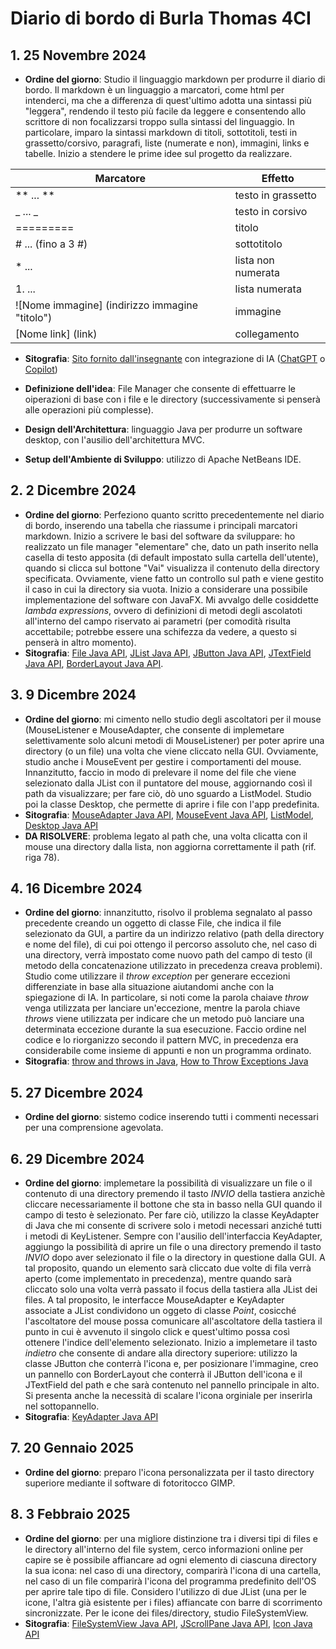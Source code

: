 **Diario di bordo di Burla Thomas 4CI**
===================================


## 1. **25 Novembre 2024**
   - **Ordine del giorno**: Studio il linguaggio markdown per produrre il diario di bordo.
   Il markdown è un linguaggio a marcatori, come html per intenderci, ma che a differenza di quest'ultimo adotta una sintassi più "leggera", rendendo il testo più facile da leggere e consentendo allo scrittore di non focalizzarsi troppo sulla sintassi del linguaggio. In particolare, imparo la sintassi markdown di titoli, sottotitoli, testi in grassetto/corsivo, paragrafi, liste (numerate e non), immagini, links e tabelle. Inizio a stendere le prime idee sul progetto da realizzare.
   
   | Marcatore | Effetto |
   | --------- | ------- |
   | ** ... ** | testo in grassetto |
   | _ ... _   | testo in corsivo |
   | ========= | titolo |
   | # ... (fino a 3 #) | sottotitolo |
   | * ... | lista non numerata |
   | 1. ... | lista numerata |
   | ![Nome immagine] (indirizzo immagine "titolo") | immagine |
   | [Nome link] (link) | collegamento |

   - **Sitografia**: [Sito fornito dall'insegnante](https://www.html.it/articoli/markdown-guida-al-linguaggio/) con integrazione di IA ([ChatGPT](https://chat.openai.com) o [Copilot](https://copilot.microsoft.com))

   - **Definizione dell'idea**: File Manager che consente di effettuarre le oiperazioni di base con i file e le directory (successivamente si penserà alle operazioni più complesse).

   - **Design dell'Architettura**: linguaggio Java per produrre un software desktop, con l'ausilio dell'architettura MVC.

   - **Setup dell'Ambiente di Sviluppo**: utilizzo di Apache NetBeans IDE.

## 2. **2 Dicembre 2024**
   - **Ordine del giorno**: Perfeziono quanto scritto precedentemente nel diario di bordo, inserendo una tabella che riassume i principali marcatori markdown.
   Inizio a scrivere le basi del software da sviluppare: ho realizzato un file manager "elementare" che, dato un path inserito nella casella di testo apposita (di default impostato sulla cartella dell'utente), quando si clicca sul bottone "Vai" visualizza il contenuto della directory specificata. Ovviamente, viene fatto un controllo sul path e viene gestito il caso in cui la directory sia vuota.
   Inizio a considerare una possibile implementazione del software con JavaFX.
   Mi avvalgo delle cosiddette _lambda expressions_, ovvero di definizioni di metodi degli ascolatoti all'interno del campo riservato ai parametri (per comodità risulta accettabile; potrebbe essere una schifezza da vedere, a questo si penserà in altro momento).
   - **Sitografia**: [File Java API](https://docs.oracle.com/javase/8/docs/api/java/io/File.html), [JList Java API](https://docs.oracle.com/javase/8/docs/api/javax/swing/JList.html), [JButton Java API](https://docs.oracle.com/javase/8/docs/api/javax/swing/JButton.html), [JTextField Java API](https://docs.oracle.com/javase/8/docs/api/javax/swing/JTextField.html), [BorderLayout Java API](https://docs.oracle.com/javase/8/docs/api/java/awt/BorderLayout.html).

## 3. **9 Dicembre 2024**
   - **Ordine del giorno**: mi cimento nello studio degli ascoltatori per il mouse (MouseListener e MouseAdapter, che consente di implemetare selettivamente solo alcuni metodi di MouseListener) per poter aprire una directory (o un file) una volta che viene cliccato nella GUI.
   Ovviamente, studio anche i MouseEvent per gestire i comportamenti del mouse.
   Innanzitutto, faccio in modo di prelevare il nome del file che viene selezionato dalla JList con il puntatore del mouse, aggiornando così il path da visualizzare; per fare ciò, dò uno sguardo a ListModel.
   Studio poi la classe Desktop, che permette di aprire i file con l'app predefinita.
   - **Sitografia**: [MouseAdapter Java API](https://docs.oracle.com/javase/8/docs/api/java/awt/event/MouseAdapter.html), [MouseEvent Java API](https://docs.oracle.com/javase/8/docs/api/java/awt/event/MouseEvent.html), [ListModel](https://docs.oracle.com/javase/8/docs/api/javax/swing/ListModel.html), [Desktop Java API](https://docs.oracle.com/javase/8/docs/api/java/awt/Desktop.html)
   - **DA RISOLVERE**: problema legato al path che, una volta clicatta con il mouse una directory dalla lista, non aggiorna correttamente il path (rif. riga 78).

## 4. **16 Dicembre 2024**
   - **Ordine del giorno**: innanzitutto, risolvo il problema segnalato al passo precedente creando un oggetto di classe File, che indica il file selezionato da GUI, a partire da un indirizzo relativo (path della directory e nome del file), di cui poi ottengo il percorso assoluto che, nel caso di una directory, verrà impostato come nuovo path del campo di testo (il metodo della concatenazione utilizzato in precedenza creava problemi). Studio come utilizzare il _throw exception_ per generare eccezioni differenziate in base alla situazione aiutandomi anche con la spiegazione di IA. In particolare, si noti come la parola chaiave _throw_ venga utilizzata per lanciare un'eccezione, mentre la parola chiave _throws_ viene utilizzata per indicare che un metodo può lanciare una determinata eccezione durante la sua esecuzione. Faccio ordine nel codice e lo riorganizzo secondo il pattern MVC, in precedenza era considerabile come insieme di appunti e non un programma ordinato.
   - **Sitografia**: [throw and throws in Java](https://www.geeksforgeeks.org/throw-throws-java/), [How to Throw Exceptions Java](https://docs.oracle.com/javase/tutorial/essential/exceptions/throwing.html)

## 5. **27 Dicembre 2024**
   - **Ordine del giorno**: sistemo codice inserendo tutti i commenti necessari per una comprensione agevolata.

## 6. **29 Dicembre 2024**
   - **Ordine del giorno**: implemetare la possibilità di visualizzare un file o il contenuto di una directory premendo il tasto _INVIO_ della tastiera anzichè cliccare necessariamente il bottone che sta in basso nella GUI quando il campo di testo è selezionato. Per fare ciò, utilizzo la classe KeyAdapter di Java che mi consente di scrivere solo i metodi necessari anziché tutti i metodi di KeyListener.
   Sempre con l'ausilio dell'interfaccia KeyAdapter, aggiungo la possibilità di aprire un file o una directory premendo il tasto _INVIO_ dopo aver selezionato il file o la directory in questione dalla GUI. A tal proposito, quando un elemento sarà cliccato due volte di fila verrà aperto (come implementato in precedenza), mentre quando sarà cliccato solo una volta verrà passato il focus della tastiera alla JList dei files. A tal proposito, le interfacce MouseAdapter e KeyAdapter associate a JList condividono un oggeto di classe _Point_, cosicché l'ascoltatore del mouse possa comunicare all'ascoltatore della tastiera il punto in cui è avvenuto il singolo click e quest'ultimo possa così ottenere l'indice dell'elemento selezionato.
   Inizio a implemetare il tasto _indietro_ che consente di andare alla directory superiore: utilizzo la classe JButton che conterrà l'icona e, per posizionare l'immagine, creo un pannello con BorderLayout che conterrà il JButton dell'icona e il JTextField del path e che sarà contenuto nel pannello principale in alto.
   Si presenta anche la necessità di scalare l'icona orginiale per inserirla nel sottopannello.
   - **Sitografia**: [KeyAdapter Java API](https://docs.oracle.com/javase/8/docs/api/java/awt/event/KeyAdapter.html)

## 7. **20 Gennaio 2025**
   - **Ordine del giorno**: preparo l'icona personalizzata per il tasto directory superiore mediante il software di fotoritocco GIMP.

## 8. **3 Febbraio 2025**
   - **Ordine del giorno**: per una migliore distinzione tra i diversi tipi di files e le directory all'interno del file system, cerco informazioni online per capire se è possibile affiancare ad ogni elemento di ciascuna directory la sua icona: nel caso di una directory, comparirà l'icona di una cartella, nel caso di un file comparirà l'icona del programma predefinito dell'OS per aprire tale tipo di file. Considero l'utilizzo di due JList (una per le icone, l'altra già esistente per i files) affiancate con barre di scorrimento sincronizzate. Per le icone dei files/directory, studio FileSystemView.
   - **Sitografia**: [FileSystemView Java API](https://docs.oracle.com/javase/8/docs/api/javax/swing/filechooser/FileSystemView.html), [JScrollPane Java API](https://docs.oracle.com/javase/8/docs/api/javax/swing/JScrollPane.html), [Icon Java API](https://docs.oracle.com/javase/8/docs/api/javax/swing/Icon.html)